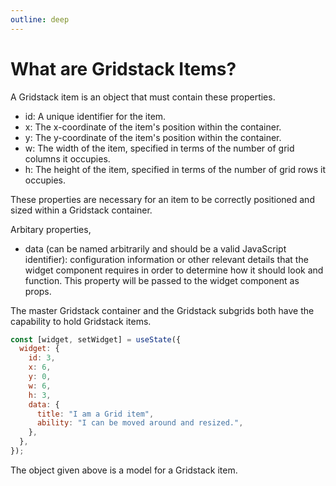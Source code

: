 ```yaml
---
outline: deep
---
```


# What are Gridstack Items?

A Gridstack item is an object that must contain these properties.

- id: A unique identifier for the item.
- x: The x-coordinate of the item's position within the container.
- y: The y-coordinate of the item's position within the container.
- w: The width of the item, specified in terms of the number of grid columns it occupies.
- h: The height of the item, specified in terms of the number of grid rows it occupies.

These properties are necessary for an item to be correctly positioned and sized within a Gridstack container.

Arbitary properties,

- data (can be named arbitrarily and should be a valid JavaScript identifier): configuration information or other relevant details that the widget component requires in order to determine how it should look and function. This property will be passed to the widget component as props.

The master Gridstack container and the Gridstack subgrids both have the capability to hold Gridstack items.

```jsx
const [widget, setWidget] = useState({
  widget: {
    id: 3,
    x: 6,
    y: 0,
    w: 6,
    h: 3,
    data: {
      title: "I am a Grid item",
      ability: "I can be moved around and resized.",
    },
  },
});
```

The object given above is a model for a Gridstack item.
